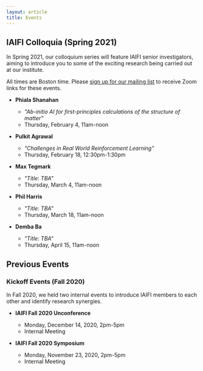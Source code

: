 ```yaml
---
layout: article
title: Events
---
```


## IAIFI Colloquia (Spring 2021)

In Spring 2021, our colloquium series will feature IAIFI senior investigators, aiming to introduce you to some of the exciting research being carried out at our institute.

All times are Boston time.  Please [sign up for our mailing list](http://mailman.mit.edu/mailman/listinfo/iaifi-news) to receive Zoom links for these events.


  * **Phiala Shanahan**
    * *"Ab-initio AI for first-principles calculations of the structure of matter"*
    * Thursday, February 4, 11am-noon

  * **Pulkit Agrawal**
    * *"Challenges in Real World Reinforcement Learning"*
    * Thursday, February 18, 12:30pm-1:30pm

  * **Max Tegmark**
    * *"Title: TBA"*
    * Thursday, March 4, 11am-noon

  * **Phil Harris**
    * *"Title: TBA"*
    * Thursday, March 18, 11am-noon

  * **Demba Ba**
    * *"Title: TBA"*
    * Thursday, April 15, 11am-noon


## Previous Events

### Kickoff Events (Fall 2020)

In Fall 2020, we held two internal events to introduce IAIFI members to each other and identify research synergies.

  * **IAIFI Fall 2020 Unconference**
    * Monday, December 14, 2020, 2pm-5pm
    * Internal Meeting 

  * **IAIFI Fall 2020 Symposium**
    * Monday, November 23, 2020, 2pm-5pm
    * Internal Meeting 

